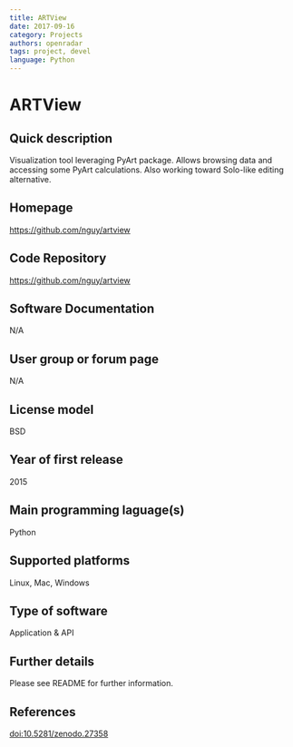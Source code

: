 ```yaml
---
title: ARTView
date: 2017-09-16
category: Projects
authors: openradar
tags: project, devel
language: Python
---
```


# ARTView

## Quick description
Visualization tool leveraging PyArt package. Allows browsing data and accessing some PyArt calculations. Also working toward Solo-like editing alternative.

## Homepage
<https://github.com/nguy/artview>

## Code Repository
<https://github.com/nguy/artview>

## Software Documentation
N/A

## User group or forum page
N/A

## License model
BSD

## Year of first release
2015

## Main programming laguage(s)
Python

## Supported platforms
Linux, Mac, Windows

## Type of software
Application & API

## Further details
Please see README for further information.

## References
[doi:10.5281/zenodo.27358](https://doi.org/10.5281/zenodo.27358)



